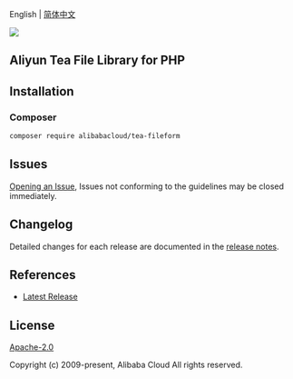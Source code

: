 English | [简体中文](README-CN.md)

![](https://aliyunsdk-pages.alicdn.com/icons/AlibabaCloud.svg)

## Aliyun Tea File Library for PHP

## Installation

### Composer

```bash
composer require alibabacloud/tea-fileform
```

## Issues

[Opening an Issue](https://github.com/aliyun/tea-fileform/issues/new), Issues not conforming to the guidelines may be closed immediately.

## Changelog

Detailed changes for each release are documented in the [release notes](./ChangeLog.txt).

## References

* [Latest Release](https://github.com/aliyun/tea-fileform)

## License

[Apache-2.0](http://www.apache.org/licenses/LICENSE-2.0)

Copyright (c) 2009-present, Alibaba Cloud All rights reserved.
